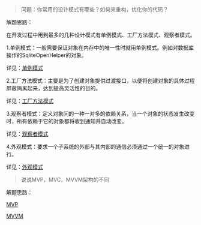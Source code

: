 > 问题：你常用的设计模式有哪些？如何来重构，优化你的代码？

解题思路：

在开发过程中用到最多的几种设计模式有单例模式、工厂方法模式、观察者模式。

1.单例模式：一般需要保证对象在内存中的唯一性时就用单例模式。例如对数据库操作的SqliteOpenHelper的对象。

详见：[单例模式](https://github.com/mazouri/EasyDesignPatterns/blob/master/Creational-patterns/%E5%8D%95%E4%BE%8B%E6%A8%A1%E5%BC%8F.md)

2.工厂方法模式：主要是为了创建对象提供过渡接口，以便将创建对象的具体过程屏蔽隔离起来，达到提高灵活性的目的。

详见：[工厂方法模式](https://github.com/mazouri/EasyDesignPatterns/blob/master/Creational-patterns/%E5%B7%A5%E5%8E%82%E6%96%B9%E6%B3%95%E5%92%8C%E6%8A%BD%E8%B1%A1%E5%B7%A5%E5%8E%82%E9%97%AE%E9%A2%98.md)

3.观察者模式：定义对象间的一种一对多的依赖关系，当一个对象的状态发生改变时，所有依赖于它的对象都将收到通知并自动改变。

详见：[观察者模式](https://github.com/mazouri/EasyDesignPatterns/blob/master/Behavioral-patterns/%E8%A7%82%E5%AF%9F%E8%80%85%E6%A8%A1%E5%BC%8F.md)

4.外观模式：要求一个子系统的外部与其内部的通信必须通过一个统一的对象进行。

详见：[外观模式](https://github.com/mazouri/EasyDesignPatterns/blob/master/Structural-patterns/%E5%A4%96%E8%A7%82%E6%A8%A1%E5%BC%8F.md)


> 说说MVP，MVC，MVVM架构的不同

解题思路：

[MVP](https://github.com/mazouri/SeniorAndroidDev/blob/master/android/dp_in_android/MVP%E8%AF%A6%E8%A7%A3.md)

[MVVM]()
